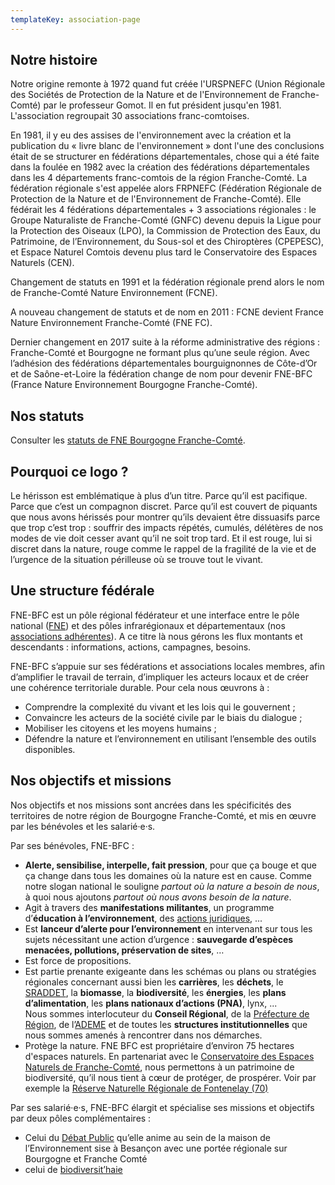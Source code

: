 ```yaml
---
templateKey: association-page
---
```

## Notre histoire

Notre origine remonte à 1972 quand fut créée l'URSPNEFC (Union Régionale des Sociétés de Protection de la Nature et de l'Environnement de Franche-Comté) par le professeur Gomot. Il en fut  président jusqu'en 1981. L'association regroupait 30 associations franc-comtoises.

En 1981, il y eu des assises de l'environnement avec la création et la publication du « livre blanc de l'environnement » dont l'une des conclusions était de se structurer en fédérations départementales, chose qui a été faite dans la foulée en 1982 avec la création des fédérations départementales dans les 4 départements franc-comtois de la région Franche-Comté. La fédération régionale s'est appelée alors FRPNEFC (Fédération Régionale de Protection de la Nature et de l'Environnement de Franche-Comté).  Elle fédérait les 4 fédérations départementales + 3 associations régionales : le Groupe Naturaliste de Franche-Comté (GNFC) devenu depuis la Ligue pour la Protection des Oiseaux (LPO), la Commission de Protection des Eaux, du Patrimoine, de l’Environnement, du Sous-sol et des Chiroptères (CPEPESC), et Espace Naturel Comtois devenu plus tard le Conservatoire des Espaces Naturels (CEN). 

Changement de statuts en 1991 et la fédération régionale prend alors le nom de Franche-Comté Nature Environnement (FCNE).

A nouveau changement de statuts et de nom en 2011 : FCNE devient France Nature Environnement Franche-Comté (FNE FC).

Dernier changement en 2017 suite à la réforme administrative des régions : Franche-Comté et Bourgogne ne formant plus qu’une seule région. Avec l’adhésion des fédérations départementales bourguignonnes de Côte-d’Or et de Saône-et-Loire la fédération change de nom pour devenir FNE-BFC (France Nature Environnement Bourgogne Franche-Comté).

## Nos statuts

Consulter les [statuts de FNE Bourgogne Franche-Comté](/qui-sommes-nous/).

## Pourquoi ce logo ?

Le hérisson est emblématique à plus d’un titre. Parce qu’il est pacifique. Parce que c’est un compagnon discret. Parce qu’il est couvert de piquants que nous avons hérissés pour montrer qu’ils devaient être dissuasifs parce que trop c’est trop : souffrir des impacts répétés, cumulés, délétères de nos modes de vie doit cesser avant qu’il ne soit trop tard. Et il est rouge, lui si discret dans la nature, rouge comme le rappel de la fragilité de la vie et de l’urgence de la situation périlleuse où se trouve tout le vivant.

## Une structure fédérale

FNE-BFC est un pôle régional fédérateur et une interface entre le pôle national ([FNE](https://www.fne.asso.fr/)) et des pôles infrarégionaux et départementaux (nos [associations adhérentes](/qui-sommes-nous/reseau-fne/)). A ce titre là nous gérons les flux montants et descendants : informations, actions, campagnes, besoins.

FNE-BFC s’appuie sur ses fédérations et associations locales membres, afin d’amplifier le travail de terrain, d’impliquer les acteurs locaux et de créer une cohérence territoriale durable. Pour cela nous œuvrons à :

* Comprendre la complexité du vivant et les lois qui le gouvernent ; 
* Convaincre les acteurs de la société civile par le biais du dialogue ;
* Mobiliser les citoyens et les moyens humains ;
* Défendre la nature et l’environnement en utilisant l’ensemble des outils disponibles.

## Nos objectifs et missions

Nos objectifs et nos missions sont ancrées dans les spécificités des territoires de notre région de Bourgogne Franche-Comté, et mis en œuvre par les bénévoles et les salarié·e·s.

Par ses bénévoles, FNE-BFC :

* **Alerte, sensibilise, interpelle, fait pression**, pour que ça bouge et que ça change dans tous les domaines où la nature est en cause. Comme notre slogan national le souligne *partout où la nature a besoin de nous*, à quoi nous ajoutons *partout où nous avons besoin de la nature*.
* Agit à travers des **manifestations militantes**, un programme d’**éducation à l’environnement**, des [actions juridiques](/nos-actions/juridique/), ...
* Est **lanceur d’alerte pour l’environnement** en intervenant sur tous les sujets nécessitant une action d’urgence : **sauvegarde d’espèces menacées, pollutions, préservation de sites**, …
* Est force de propositions.
* Est partie prenante exigeante dans les schémas ou plans ou stratégies régionales concernant aussi bien les **carrières**, les **déchets**, le [SRADDET](http://strategie.biodiversite.bourgognefranchecomte.fr/r/60/sraddet/), la **biomasse**, la **biodiversité**, les **énergies**, les **plans d’alimentation**, les **plans nationaux d’actions (PNA)**, lynx, ...\
  Nous sommes interlocuteur du **Conseil Régional**, de la [Préfecture de Région](https://www.prefectures-regions.gouv.fr/bourgogne-franche-comte), de l’[ADEME](https://www.ademe.fr/) et de toutes les **structures institutionnelles** que nous sommes amenés à rencontrer dans nos démarches. 
* Protège la nature. FNE BFC est propriétaire d’environ 75 hectares d'espaces naturels. En partenariat avec le [Conservatoire des Espaces Naturels de Franche-Comté](http://cen-franchecomte.org/), nous permettons à un patrimoine de biodiversité, qu’il nous tient à cœur de protéger, de prospérer. Voir par exemple la [Réserve Naturelle Régionale de Fontenelay (70)](http://cen-franchecomte.org/vallon-fontenelay-art161)

Par ses salarié·e·s, FNE-BFC élargit et spécialise ses missions et objectifs par deux pôles complémentaires :

* Celui du [Débat Public](/nos-actions/debat-public/) qu’elle anime au sein de la maison de l’Environnement sise à Besançon avec une portée régionale sur Bourgogne et Franche Comté
* celui de [biodiversit’haie](/nos-actions/biodiversit-haies/)